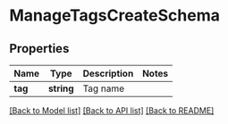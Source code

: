# ManageTagsCreateSchema

## Properties
Name | Type | Description | Notes
------------ | ------------- | ------------- | -------------
**tag** | **string** | Tag name | 

[[Back to Model list]](../README.md#documentation-for-models) [[Back to API list]](../README.md#documentation-for-api-endpoints) [[Back to README]](../README.md)


